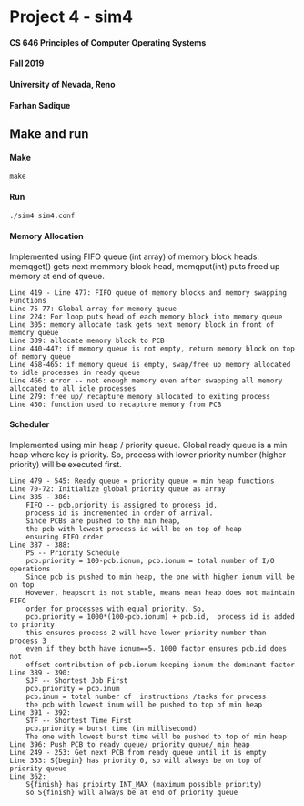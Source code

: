 # Project 4 - sim4

#### CS 646 Principles of Computer Operating Systems

#### Fall 2019

#### University of Nevada, Reno

#### Farhan Sadique


## Make and run

#### Make
```
make
```

#### Run
```
./sim4 sim4.conf
```

#### Memory Allocation

Implemented using FIFO queue (int array) of memory block heads. 
memqget() gets next memmory block head, memqput(int) puts freed up memory at end of queue.

```
Line 419 - Line 477: FIFO queue of memory blocks and memory swapping Functions
Line 75-77: Global array for memory queue
Line 224: For loop puts head of each memory block into memory queue
Line 305: memory allocate task gets next memory block in front of memory queue
Line 309: allocate memory block to PCB 
Line 440-447: if memory queue is not empty, return memory block on top of memory queue
Line 458-465: if memory queue is empty, swap/free up memory allocated to idle processes in ready queue
Line 466: error -- not enough memory even after swapping all memory allocated to all idle processes
Line 279: free up/ recapture memory allocated to exiting process
Line 450: function used to recapture memory from PCB
```

#### Scheduler

Implemented using min heap / priority queue. 
Global ready queue is a min heap where key is priority.
So, process with lower priority number (higher priority) will be executed first.

```
Line 479 - 545: Ready queue = priority queue = min heap functions
Line 70-72: Initialize global priority queue as array
Line 385 - 386: 
    FIFO -- pcb.priority is assigned to process id, 
    process id is incremented in order of arrival. 
    Since PCBs are pushed to the min heap, 
    the pcb with lowest process id will be on top of heap
    ensuring FIFO order
Line 387 - 388:
    PS -- Priority Schedule
    pcb.priority = 100-pcb.ionum, pcb.ionum = total number of I/O operations
    Since pcb is pushed to min heap, the one with higher ionum will be on top
    However, heapsort is not stable, means mean heap does not maintain FIFO 
    order for processes with equal priority. So, 
    pcb.priority = 1000*(100-pcb.ionum) + pcb.id,  process id is added to priority
    this ensures process 2 will have lower priority number than process 3
    even if they both have ionum==5. 1000 factor ensures pcb.id does not
    offset contribution of pcb.ionum keeping ionum the dominant factor
Line 389 - 390:
    SJF -- Shortest Job First
    pcb.priority = pcb.inum
    pcb.inum = total number of  instructions /tasks for process
    the pcb with lowest inum will be pushed to top of min heap
Line 391 - 392:
    STF -- Shortest Time First
    pcb.priority = burst time (in millisecond)
    The one with lowest burst time will be pushed to top of min heap
Line 396: Push PCB to ready queue/ priority queue/ min heap
Line 249 - 253: Get next PCB from ready queue until it is empty
Line 353: S{begin} has priority 0, so will always be on top of priority queue
Line 362: 
    S{finish} has prioirty INT_MAX (maximum possible priority) 
    so S{finish} will always be at end of priority queue
```